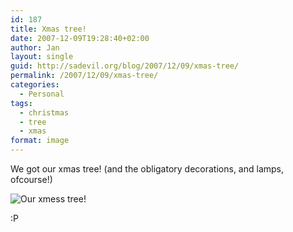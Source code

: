 ```yaml
---
id: 187
title: Xmas tree!
date: 2007-12-09T19:28:40+02:00
author: Jan
layout: single
guid: http://sadevil.org/blog/2007/12/09/xmas-tree/
permalink: /2007/12/09/xmas-tree/
categories:
  - Personal
tags:
  - christmas
  - tree
  - xmas
format: image
---
```

We got our xmas tree! (and the obligatory decorations, and lamps, ofcourse!)

<img src="https://i0.wp.com/kcore.org/wp-content/uploads/2007/12/IMG_3885_002-sm.jpg?w=920&#038;ssl=1" alt="Our xmess tree!" data-recalc-dims="1" /> 

:P